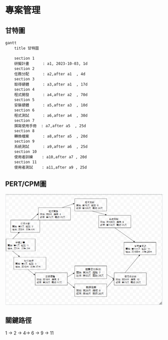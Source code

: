 # 專案管理

## 甘特圖

```mermaid
gantt
    title 甘特圖

    section 1
    研擬計畫      : a1, 2023-10-03, 1d
    section 2
    任務分配      : a2,after a1  , 4d
    section 3
    取得硬體      : a3,after a1  , 17d
    section 4
    程式開發      : a4,after a2  , 70d
    section 5
    安裝硬體      : a5,after a3  , 10d
    section 6
    程式測試      : a6,after a4  , 30d
    section 7
    撰寫使用手冊  : a7,after a5  , 25d
    section 8
    轉換檔案      : a8,after a5  , 20d
    section 9
    系統測試      : a9,after a6  , 25d
    section 10
    使用者訓練    : a10,after a7 , 20d
    section 11
    使用者測試    : a11,after a9 , 25d
```

## PERT/CPM圖
![PERT](CPM.png )

## 關鍵路徑
1 -> 2 -> 4-> 6 -> 9 -> 11
